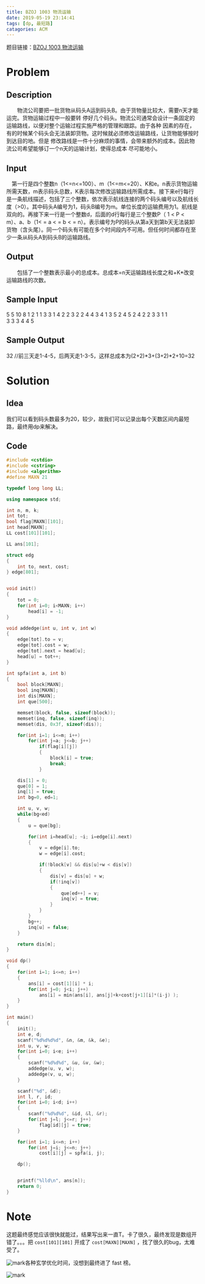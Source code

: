 ```yaml
---
title: BZOJ 1003 物流运输
date: 2019-05-19 23:14:41
tags: [dp, 最短路]
catagories: ACM
---
```




题目链接：[BZOJ 1003 物流运输](https://www.lydsy.com/JudgeOnline/problem.php?id=1003) 

# Problem
## Description

　　物流公司要把一批货物从码头A运到码头B。由于货物量比较大，需要n天才能运完。货物运输过程中一般要转
停好几个码头。物流公司通常会设计一条固定的运输路线，以便对整个运输过程实施严格的管理和跟踪。由于各种
因素的存在，有的时候某个码头会无法装卸货物。这时候就必须修改运输路线，让货物能够按时到达目的地。但是
修改路线是一件十分麻烦的事情，会带来额外的成本。因此物流公司希望能够订一个n天的运输计划，使得总成本
尽可能地小。<!--more-->

## Input

　第一行是四个整数n（1<=n<=100）、m（1<=m<=20）、K和e。n表示货物运输所需天数，m表示码头总数，K表示每次修改运输路线所需成本。接下来e行每行是一条航线描述，包括了三个整数，依次表示航线连接的两个码头编号以及航线长度（>0）。其中码头A编号为1，码头B编号为m。单位长度的运输费用为1。航线是双向的。再接下来一行是一个整数d，后面的d行每行是三个整数P（ 1 < P < m）、a、b（1< = a < = b < = n）。表示编号为P的码头从第a天到第b天无法装卸货物（含头尾）。同一个码头有可能在多个时间段内不可用。但任何时间都存在至少一条从码头A到码头B的运输路线。

## Output

　　包括了一个整数表示最小的总成本。总成本=n天运输路线长度之和+K*改变运输路线的次数。

## Sample Input

5 5 10 8
 1 2 1
 1 3 3
 1 4 2
 2 3 2
 2 4 4
 3 4 1
 3 5 2
 4 5 2
 4
 2 2 3
 3 1 1             
 3 3 3
 4 4 5


## Sample Output

32
 //前三天走1-4-5，后两天走1-3-5，这样总成本为(2+2)*3+(3+2)*2+10=32

# Solution

## Idea

我们可以看到码头数最多为20，较少，故我们可以记录出每个天数区间内最短路，最终用dp来解决。

## Code

```c++
#include <cstdio>
#include <cstring>
#include <algorithm>
#define MAXN 21

typedef long long LL;

using namespace std;

int n, m, k;
int tot;
bool flag[MAXN][101];
int head[MAXN];
LL cost[101][101];

LL ans[101];

struct edg
{
    int to, next, cost;
} edge[801];


void init()
{
    tot = 0;
    for(int i=0; i<MAXN; i++)
        head[i] = -1;
}

void addedge(int u, int v, int w)
{
    edge[tot].to = v;
    edge[tot].cost = w;
    edge[tot].next = head[u];
    head[u] = tot++;
}

int spfa(int a, int b)
{
    bool block[MAXN];
    bool inq[MAXN];
    int dis[MAXN];
    int que[500];

    memset(block, false, sizeof(block));
    memset(inq, false, sizeof(inq));
    memset(dis, 0x3f, sizeof(dis));

    for(int i=1; i<=m; i++)
        for(int j=a; j<=b; j++)
            if(flag[i][j])
            {
                block[i] = true;
                break;
            }

    dis[1] = 0;
    que[0] = 1;
    inq[1] = true;
    int bg=0, ed=1;

    int u, v, w;
    while(bg<ed)
    {
        u = que[bg];

        for(int i=head[u]; ~i; i=edge[i].next)
        {
            v = edge[i].to;
            w = edge[i].cost;

            if(!block[v] && dis[u]+w < dis[v])
            {
                dis[v] = dis[u] + w;
                if(!inq[v])
                {
                    que[ed++] = v;
                    inq[v] = true;
                }
            }
        }
        bg++;
        inq[u] = false;
    }

    return dis[m];
}

void dp()
{
    for(int i=1; i<=n; i++)
    {
        ans[i] = cost[1][i] * i;
        for(int j=0; j<i; j++)
            ans[i] = min(ans[i], ans[j]+k+cost[j+1][i]*(i-j) );
    }
}

int main()
{
    init();
    int e, d;
    scanf("%d%d%d%d", &n, &m, &k, &e);
    int u, v, w;
    for(int i=0; i<e; i++)
    {
        scanf("%d%d%d", &u, &v, &w);
        addedge(u, v, w);
        addedge(v, u, w);
    }

    scanf("%d", &d);
    int l, r, id;
    for(int i=0; i<d; i++)
    {
        scanf("%d%d%d", &id, &l, &r);
        for(int j=l; j<=r; j++)
            flag[id][j] = true;
    }

    for(int i=1; i<=n; i++)
        for(int j=i; j<=n; j++)
            cost[i][j] = spfa(i, j);

    dp();


    printf("%lld\n", ans[n]);
    return 0;
}
```

# Note

这题最终感觉应该很快就能过，结果写出来一直T。卡了很久，最终发现是数组开错了。。。把 `cost[101][101]` 开成了 `cost[MAXN][MAXN]` ，找了很久的bug，太难受了。

![mark](http://cmhblog.cfzhao.com/blog/20190519/Mme3Seoi5lIw.png)各种玄学优化时间，没想到最终进了 fast 榜。

![mark](http://cmhblog.cfzhao.com/blog/20190519/Siui0CC0SAOk.png)